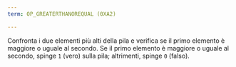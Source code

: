```yaml
---
term: OP_GREATERTHANOREQUAL (0XA2)

---
```

Confronta i due elementi più alti della pila e verifica se il primo elemento è maggiore o uguale al secondo. Se il primo elemento è maggiore o uguale al secondo, spinge `1` (vero) sulla pila; altrimenti, spinge `0` (falso).